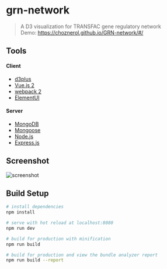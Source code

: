 # grn-network

> A D3 visualization for TRANSFAC gene regulatory network </br>
> Demo: https://choznerol.github.io/GRN-network/#/

## Tools
#### Client
* [d3plus](https://d3plus.org/)
* [Vue.js 2](https://cn.vuejs.org/)
* [webpack 2](https://webpack.github.io/)
* [ElementUI](http://element.eleme.io/#/)

#### Server
* [MongoDB](https://docs.mongodb.com/)
* [Mongoose](http://mongoosejs.com/)
* [Node.js](https://nodejs.org/en/)
* [Express.js](http://expressjs.com/zh-tw/)


## Screenshot
![screenshot](https://raw.githubusercontent.com/choznerol/GRN-network/master/screenshots/v0.1.0.gif)


## Build Setup

``` bash
# install dependencies
npm install

# serve with hot reload at localhost:8080
npm run dev

# build for production with minification
npm run build

# build for production and view the bundle analyzer report
npm run build --report
```
